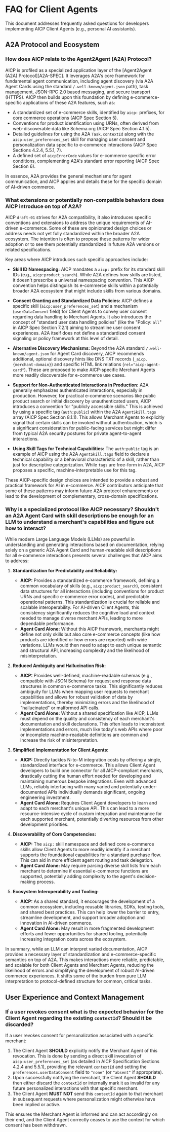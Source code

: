 # FAQ for Client Agents

This document addresses frequently asked questions for developers implementing AICP Client Agents (e.g., personal AI assistants).

## A2A Protocol and Ecosystem

### How does AICP relate to the Agent2Agent (A2A) Protocol?
AICP is profiled as a specialized application layer of the [Agent2Agent (A2A) Protocol][A2A-SPEC]. It leverages A2A's core framework for fundamental agent communication, including agent discovery (via A2A Agent Cards using the standard `/.well-known/agent.json` path), task management, JSON-RPC 2.0 based messaging, and secure transport (HTTPS). AICP then builds upon this foundation by defining e-commerce-specific applications of these A2A features, such as:

*   A standardized set of e-commerce skills, identified by `aicp:` prefixes, for core commerce operations (AICP Spec Section 5).
*   Conventions for product identification using URNs, often derived from web-discoverable data like Schema.org (AICP Spec Section 4.1.5).
*   Detailed guidelines for using the A2A `Task.contextId` along with the `aicp:user_preferences_set` skill for managing user consent and personalization data specific to e-commerce interactions (AICP Spec Sections 4.2.4, 5.5.1, 7).
*   A defined set of `aicpErrorCode` values for e-commerce specific error conditions, complementing A2A's standard error reporting (AICP Spec Section 6).

In essence, A2A provides the general mechanisms for agent communication, and AICP applies and details these for the specific domain of AI-driven commerce.

### What extensions or potentially non-compatible behaviors does AICP introduce on top of A2A?
AICP `draft-01` strives for A2A compatibility, it also introduces specific conventions and extensions to address the unique requirements of AI-driven e-commerce. Some of these are opinionated design choices or address needs not yet fully standardized within the broader A2A ecosystem. The intention is often to propose these patterns for wider adoption or to see them potentially standardized in future A2A versions or related specifications.

Key areas where AICP introduces such specific approaches include:

*   **Skill ID Namespacing:** AICP mandates a `aicp:` prefix for its standard skill IDs (e.g., `aicp:product_search`). While A2A defines how skills are listed, it doesn't prescribe a universal namespacing convention. This AICP convention helps distinguish its e-commerce skills within a potentially broader A2A ecosystem that might include skills from various domains.

*   **Consent Granting and Standardized Data Policies:** AICP defines a specific skill (`aicp:user_preferences_set`) and a mechanism (`userDataConsent` field) for Client Agents to convey user consent regarding data handling to Merchant Agents. It also introduces the concept of "standard user data handling policies" (like the "Policy: `all`" in AICP Spec Section 7.2.1) aiming to streamline user consent experiences. A2A itself does not define a standardized consent signaling or policy framework at this level of detail.

*   **Alternative Discovery Mechanisms:** Beyond the A2A standard `/.well-known/agent.json` for Agent Card discovery, AICP recommends additional, optional discovery hints like DNS TXT records (`_aicp.{merchant-domain}`) and specific HTML link relations (`rel="aicp-agent-card"`). These are proposed to make AICP-specific Merchant Agents more readily discoverable for e-commerce use cases.

*   **Support for Non-Authenticated Interactions in Production:** A2A generally emphasizes authenticated interactions, especially in production. However, for practical e-commerce scenarios like public product search or initial discovery by unauthenticated users, AICP introduces a convention for "publicly accessible skills." This is achieved by using a specific tag (`auth:public`) within the A2A `AgentSkill.tags` array (AICP Spec Section 8.1.1). This allows Merchant Agents to explicitly signal that certain skills can be invoked without authentication, which is a significant consideration for public-facing services but might differ from typical A2A security postures for private agent-to-agent interactions.

*   **Using Skill Tags for Technical Capabilities:** The `auth:public` tag is an example of AICP using the A2A `AgentSkill.tags` field to declare a technical capability or a behavioral characteristic of a skill, rather than just for descriptive categorization. While `tags` are free-form in A2A, AICP proposes a specific, machine-interpretable use for this tag.

These AICP-specific design choices are intended to provide a robust and practical framework for AI in e-commerce. AICP contributors anticipate that some of these patterns may inform future A2A protocol enhancements or lead to the development of complementary, cross-domain specifications.

### Why is a specialized protocol like AICP necessary? Shouldn't an A2A Agent Card with skill descriptions be enough for an LLM to understand a merchant's capabilities and figure out how to interact?
While modern Large Language Models (LLMs) are powerful in understanding and generating interactions based on documentation, relying solely on a generic A2A Agent Card and human-readable skill descriptions for all e-commerce interactions presents several challenges that AICP aims to address:

1.  **Standardization for Predictability and Reliability:**
    *   **AICP:** Provides a standardized e-commerce framework, defining a common vocabulary of skills (e.g., `aicp:product_search`), consistent data structures for all interactions (including conventions for product URNs and specific e-commerce error codes), and predictable operational patterns. This standardization is crucial for reliable and scalable interoperability. For AI-driven Client Agents, this consistency significantly reduces the cognitive load and context needed to manage diverse merchant APIs, leading to more dependable performance.
    *   **Agent Card Alone:** Without this AICP framework, merchants might define not only skills but also core e-commerce concepts (like how products are identified or how errors are reported) with wide variations. LLMs would then need to adapt to each unique semantic and structural API, increasing complexity and the likelihood of misinterpretation.

2.  **Reduced Ambiguity and Hallucination Risk:**
    *   **AICP:** Provides well-defined, machine-readable schemas (e.g., compatible with JSON Schema) for request and response data structures in common e-commerce tasks. This significantly reduces ambiguity for LLMs when mapping user requests to merchant capabilities and allows for robust validation of data by implementations, thereby minimizing errors and the likelihood of "hallucinated" or malformed API calls.
    *   **Agent Card Alone:** Without a shared specification like AICP, LLMs must depend on the quality and consistency of each merchant's documentation and skill declarations. This often leads to inconsistent implementations and errors, much like today's web APIs where poor or incomplete machine-readable definitions are common and increase the risk of misinterpretation.

3.  **Simplified Implementation for Client Agents:**
    *   **AICP:** Directly tackles N-to-M integration costs by offering a single, standardized interface for e-commerce. This allows Client Agent developers to build one connector for all AICP-compliant merchants, drastically cutting the human effort needed for developing and maintaining numerous bespoke integrations. Even with advanced LLMs, reliably interfacing with many varied and potentially under-documented APIs individually demands significant, ongoing engineering investment.
    *   **Agent Card Alone:** Requires Client Agent developers to learn and adapt to each merchant's unique API. This can lead to a more resource-intensive cycle of custom integration and maintenance for each supported merchant, potentially diverting resources from other development priorities.

4.  **Discoverability of Core Competencies:**
    *   **AICP:** The `aicp:` skill namespace and defined core e-commerce skills allow Client Agents to more readily identify if a merchant supports the foundational capabilities for a standard purchase flow. This can aid in more efficient agent routing and task delegation.
    *   **Agent Card Alone:** May require parsing diverse skill lists from each merchant to determine if essential e-commerce functions are supported, potentially adding complexity to the agent's decision-making process.

5.  **Ecosystem Interoperability and Tooling:**
    *   **AICP:** As a shared standard, it encourages the development of a common ecosystem, including reusable libraries, SDKs, testing tools, and shared best practices. This can help lower the barrier to entry, streamline development, and support broader adoption and innovation in AI-driven commerce.
    *   **Agent Card Alone:** May result in more fragmented development efforts and fewer opportunities for shared tooling, potentially increasing integration costs across the ecosystem.

In summary, while an LLM can interpret varied documentation, AICP provides a necessary layer of standardization and e-commerce-specific semantics on top of A2A. This makes interactions more reliable, predictable, and scalable for both Client Agents and Merchant Agents, reducing the likelihood of errors and simplifying the development of robust AI-driven commerce experiences. It shifts some of the burden from pure LLM interpretation to protocol-defined structure for common, critical tasks.

## User Experience and Context Management

### If a user revokes consent what is the expected behavior for the Client Agent regarding the existing `contextId`? Should it be discarded?
If a user revokes consent for personalization associated with a specific merchant:

1.  The Client Agent **SHOULD** explicitly notify the Merchant Agent of this revocation. This is done by sending a direct skill invocation of `aicp:user_preferences_set` (as detailed in AICP Specification Sections 4.2.4 and 5.5.1), providing the relevant `contextId` and setting the `preferences.userDataConsent` field to `"none"` (or `"absent"` if appropriate).
2.  Upon successfully notifying the merchant, the Client Agent **SHOULD** then either discard the `contextId` or internally mark it as invalid for any future personalized interactions with that specific merchant.
3.  The Client Agent **MUST NOT** send this `contextId` again to that merchant in subsequent requests where personalization might otherwise have been implied or active.

This ensures the Merchant Agent is informed and can act accordingly on their end, and the Client Agent correctly ceases to use the context for which consent has been withdrawn.
